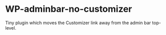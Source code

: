 WP-adminbar-no-customizer
==================================

Tiny plugin which moves the Customizer link away from the admin bar top-level.